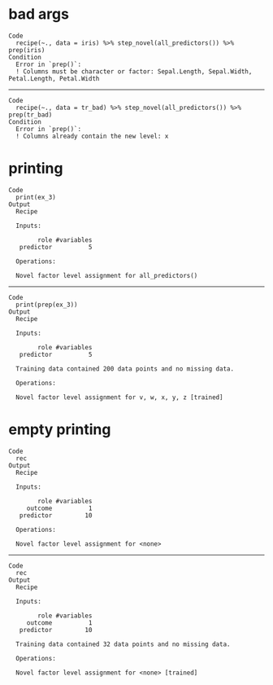 # bad args

    Code
      recipe(~., data = iris) %>% step_novel(all_predictors()) %>% prep(iris)
    Condition
      Error in `prep()`:
      ! Columns must be character or factor: Sepal.Length, Sepal.Width, Petal.Length, Petal.Width

---

    Code
      recipe(~., data = tr_bad) %>% step_novel(all_predictors()) %>% prep(tr_bad)
    Condition
      Error in `prep()`:
      ! Columns already contain the new level: x

# printing

    Code
      print(ex_3)
    Output
      Recipe
      
      Inputs:
      
            role #variables
       predictor          5
      
      Operations:
      
      Novel factor level assignment for all_predictors()

---

    Code
      print(prep(ex_3))
    Output
      Recipe
      
      Inputs:
      
            role #variables
       predictor          5
      
      Training data contained 200 data points and no missing data.
      
      Operations:
      
      Novel factor level assignment for v, w, x, y, z [trained]

# empty printing

    Code
      rec
    Output
      Recipe
      
      Inputs:
      
            role #variables
         outcome          1
       predictor         10
      
      Operations:
      
      Novel factor level assignment for <none>

---

    Code
      rec
    Output
      Recipe
      
      Inputs:
      
            role #variables
         outcome          1
       predictor         10
      
      Training data contained 32 data points and no missing data.
      
      Operations:
      
      Novel factor level assignment for <none> [trained]

